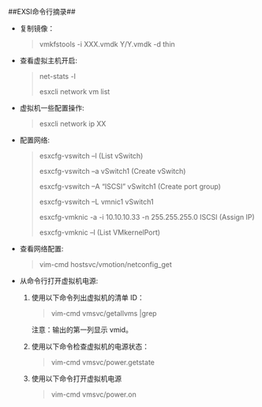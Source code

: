 ##EXSI命令行摘录##

* 复制镜像：

	>vmkfstools -i XXX.vmdk  Y/Y.vmdk -d thin

* 查看虚拟主机开启:

	>net-stats -l 
	>
	>esxcli  network  vm list

* 虚拟机一些配置操作:

	>esxcli  network ip XX


* 配置网络:
	>esxcfg-vswitch –l (List vSwitch)
	>
	>esxcfg-vswitch –a vSwitch1 (Create vSwitch)
	>
	>esxcfg-vswitch –A “ISCSI” vSwitch1 (Create port group)
	>
	>esxcfg-vswitch –L vmnic1 vSwitch1
	>
	>esxcfg-vmknic -a -i 10.10.10.33 -n 255.255.255.0 ISCSI (Assign IP)
	>
	>esxcfg-vmknic –l (List VMkernelPort) 
 
* 查看网络配置:

	>vim-cmd hostsvc/vmotion/netconfig_get

* 从命令行打开虚拟机电源:

	1. 使用以下命令列出虚拟机的清单 ID：

		>vim-cmd vmsvc/getallvms |grep <vm name>
	
		注意：输出的第一列显示 vmid。


	2. 使用以下命令检查虚拟机的电源状态：

		>vim-cmd vmsvc/power.getstate <vmid>


	3. 使用以下命令打开虚拟机电源

		>vim-cmd vmsvc/power.on <vmid>

